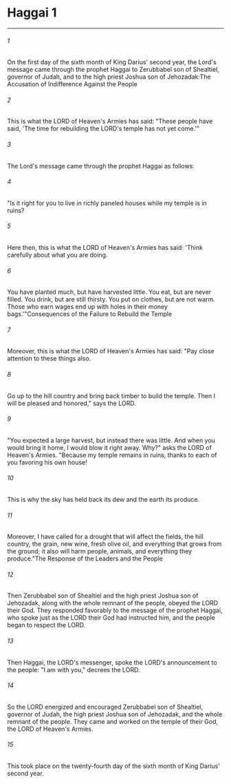 # Haggai 1
***



###### 1 
On the first day of the sixth month of King Darius' second year, the Lord's message came through the prophet Haggai to Zerubbabel son of Shealtiel, governor of Judah, and to the high priest Joshua son of Jehozadak:The Accusation of Indifference Against the People 

###### 2 
This is what the LORD of Heaven's Armies has said: "These people have said, 'The time for rebuilding the LORD's temple has not yet come.'" 

###### 3 
The Lord's message came through the prophet Haggai as follows: 

###### 4 
"Is it right for you to live in richly paneled houses while my temple is in ruins? 

###### 5 
Here then, this is what the LORD of Heaven's Armies has said: 'Think carefully about what you are doing. 

###### 6 
You have planted much, but have harvested little. You eat, but are never filled. You drink, but are still thirsty. You put on clothes, but are not warm. Those who earn wages end up with holes in their money bags.'"Consequences of the Failure to Rebuild the Temple 

###### 7 
Moreover, this is what the LORD of Heaven's Armies has said: "Pay close attention to these things also. 

###### 8 
Go up to the hill country and bring back timber to build the temple. Then I will be pleased and honored," says the LORD. 

###### 9 
"You expected a large harvest, but instead there was little. And when you would bring it home, I would blow it right away. Why?" asks the LORD of Heaven's Armies. "Because my temple remains in ruins, thanks to each of you favoring his own house! 

###### 10 
This is why the sky has held back its dew and the earth its produce. 

###### 11 
Moreover, I have called for a drought that will affect the fields, the hill country, the grain, new wine, fresh olive oil, and everything that grows from the ground; it also will harm people, animals, and everything they produce."The Response of the Leaders and the People 

###### 12 
Then Zerubbabel son of Shealtiel and the high priest Joshua son of Jehozadak, along with the whole remnant of the people, obeyed the LORD their God. They responded favorably to the message of the prophet Haggai, who spoke just as the LORD their God had instructed him, and the people began to respect the LORD. 

###### 13 
Then Haggai, the LORD's messenger, spoke the LORD's announcement to the people: "I am with you," decrees the LORD. 

###### 14 
So the LORD energized and encouraged Zerubbabel son of Shealtiel, governor of Judah, the high priest Joshua son of Jehozadak, and the whole remnant of the people. They came and worked on the temple of their God, the LORD of Heaven's Armies. 

###### 15 
This took place on the twenty-fourth day of the sixth month of King Darius' second year.
